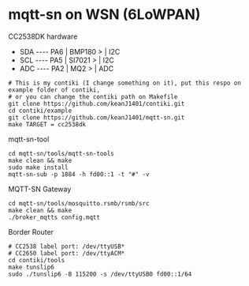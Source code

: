 # mqtt-sn on WSN (6LoWPAN)


CC2538DK hardware
- SDA ---- PA6 |   BMP180 > | I2C <br>
- SCL ---- PA5 |   SI7021 > | I2C <br>
- ADC ---- PA2 |   MQ2    > | ADC <br>
```
# This is my contiki (I change something on it), put this respo on example folder of contiki,
# or you can change the contiki path on Makefile
git clone https://github.com/keanJ1401/contiki.git
cd contiki/example
git clone https://github.com/keanJ1401/mqtt-sn.git
make TARGET = cc2538dk
```
mqtt-sn-tool
```
cd mqtt-sn/tools/mqtt-sn-tools
make clean && make
sudo make install
mqtt-sn-sub -p 1884 -h fd00::1 -t "#" -v
```

MQTT-SN Gateway
```
cd mqtt-sn/tools/mosquitto.rsmb/rsmb/src
make clean && make
./broker_mqtts config.mqtt
```

Border Router
```
# CC2538 label port: /dev/ttyUSB*
# CC2650 label port: /dev/ttyACM* 
cd contiki/tools
make tunslip6
sudo ./tunslip6 -B 115200 -s /dev/ttyUSB0 fd00::1/64
```


